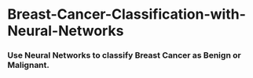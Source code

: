 # Breast-Cancer-Classification-with-Neural-Networks
### Use Neural Networks to classify Breast Cancer as Benign or Malignant.
